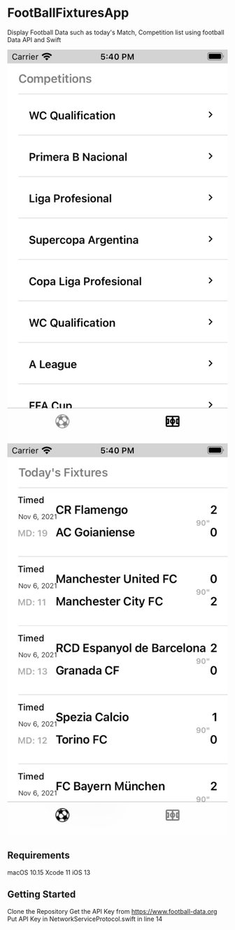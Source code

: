 # FootBallFixturesApp
Display Football Data such as today's Match, Competition list using football Data API and Swift

<p align="center"><a href="#" rel="nofollow"><img src="FixturesIosApp/Utilities/Images/ScreenTwo.png" alt="Ayodeji Ayankola" data-canonical-src="FixturesIosApp/Utilities/Images/ScreenTwo.png" style="max-width: 100%;"></a> <a href="#" rel="nofollow"><img src="FixturesIosApp/Utilities/Images/ScreenOne.png" alt="Ayodeji Ayankola" data-canonical-src="FixturesIosApp/Utilities/Images/ScreenOne.png" style="max-width: 100%;"></a></p>

## Requirements
macOS 10.15
Xcode 11
iOS 13
## Getting Started
Clone the Repository
Get the API Key from https://www.football-data.org
Put API Key in NetworkServiceProtocol.swift in line 14
